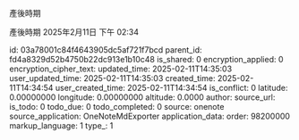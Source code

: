 產後時期

產後時期
2025年2月11日
下午 02:34


id: 03a78001c84f4643905dc5af721f7bcd
parent_id: fd4a8329d52b4750b22dc913e1b10c48
is_shared: 0
encryption_applied: 0
encryption_cipher_text: 
updated_time: 2025-02-11T14:35:03
user_updated_time: 2025-02-11T14:35:03
created_time: 2025-02-11T14:34:54
user_created_time: 2025-02-11T14:34:54
is_conflict: 0
latitude: 0.00000000
longitude: 0.00000000
altitude: 0.0000
author: 
source_url: 
is_todo: 0
todo_due: 0
todo_completed: 0
source: onenote
source_application: OneNoteMdExporter
application_data: 
order: 98200000
markup_language: 1
type_: 1